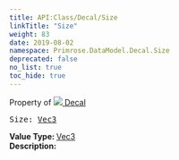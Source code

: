 ```yaml
---
title: API:Class/Decal/Size
linkTitle: "Size"
weight: 83
date: 2019-08-02
namespace: Primrose.DataModel.Decal.Size
deprecated: false
no_list: true
toc_hide: true
---
```

Property of <a href="/docs/api-reference/Class/Decal"><img src="/icons/silk/photo.png"/>&nbsp;Decal</a>
<pre class="method-declaration">
Size: <a class="type" href="/docs/api-reference/DataType/Vec3">Vec3</a></pre>
<b>Value Type: </b>
<a class="type" href="/docs/api-reference/DataType/Vec3">Vec3</a>
<br/>
<b>Description: </b>